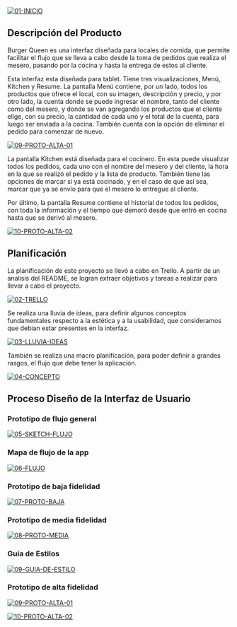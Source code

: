 <a href="https://ibb.co/Sf11nTQ"><img src="https://i.ibb.co/VwhhSyH/01-INICIO.png" alt="01-INICIO" border="0"></a>

## Descripción del Producto 

Burger Queen es una interfaz diseñada para locales de comida, que permite facilitar el flujo que se lleva a cabo desde la toma de pedidos que realiza el mesero, pasando por la cocina y hasta la entrega de estos al cliente. 

Esta interfaz esta diseñada para tablet. Tiene tres visualizaciones, Menú, Kitchen y Resume. La pantalla Menú contiene, por un lado, todos los productos que ofrece el local, con su imagen, descripción y precio, y por otro lado, la cuenta donde se puede ingresar el nombre, tanto del cliente como del mesero, y donde se van agregando los productos que el cliente elige, con su precio, la cantidad de cada uno y el total de la cuenta, para luego ser enviada a la cocina. También cuenta con la opción de eliminar el pedido para comenzar de nuevo. 

<a href="https://ibb.co/W6KG8x1"><img src="https://i.ibb.co/7XyjMYF/09-PROTO-ALTA-01.png" alt="09-PROTO-ALTA-01" border="0"></a>


La pantalla Kitchen está diseñada para el cocinero. En esta puede visualizar todos los pedidos, cada uno con el nombre del mesero y del cliente, la hora en la que se realizó el pedido y la lista de producto. También tiene las opciones de marcar si ya está cocinado, y en el caso de que así sea, marcar que ya se envío para que el mesero lo entregue al cliente. 

Por último, la pantalla Resume contiene el historial de todos los pedidos, con toda la información y el tiempo que demoró desde que entró en cocina hasta que se derivó al mesero. 

<a href="https://ibb.co/V2G5VdM"><img src="https://i.ibb.co/r4hNkg5/10-PROTO-ALTA-02.png" alt="10-PROTO-ALTA-02" border="0"></a>

## Planificación

La planificación de este proyecto se llevó a cabo en Trello. A partir de un analisis del README, se logran extraer objetivos y tareas a realizar para llevar a cabo el proyecto. 

<a href="https://ibb.co/R74gFhc"><img src="https://i.ibb.co/b7R60HX/02-TRELLO.png" alt="02-TRELLO" border="0"></a>

Se realiza una lluvia de ideas, para definir algunos conceptos fundamentales respecto a la estética y a la usabilidad, que consideramos que debian estar presentes en la interfaz. 

<a href="https://ibb.co/c8WkdD3"><img src="https://i.ibb.co/1XC7x8Q/03-LLUVIA-IDEAS.png" alt="03-LLUVIA-IDEAS" border="0"></a>

También se realiza una macro planificación, para poder definir a grandes rasgos, el flujo que debe tener la aplicación. 

<a href="https://ibb.co/q5Z3Pst"><img src="https://i.ibb.co/jRpP1Mc/04-CONCEPTO.png" alt="04-CONCEPTO" border="0"></a>

## Proceso Diseño de la Interfaz de Usuario

### Prototipo de flujo general 

<a href="https://ibb.co/xGnjs5m"><img src="https://i.ibb.co/VDFSNBH/05-SKETCH-FLUJO.png" alt="05-SKETCH-FLUJO" border="0"></a>

### Mapa de flujo de la app

<a href="https://ibb.co/wwcXq9D"><img src="https://i.ibb.co/nnPvyHh/06-FLUJO.png" alt="06-FLUJO" border="0"></a>

### Prototipo de baja fidelidad

<a href="https://ibb.co/9rdrP9K"><img src="https://i.ibb.co/6WqWQR9/07-PROTO-BAJA.png" alt="07-PROTO-BAJA" border="0"></a>

### Prototipo de media fidelidad

<a href="https://ibb.co/N7Kbkhy"><img src="https://i.ibb.co/DLQT6XR/08-PROTO-MEDIA.png" alt="08-PROTO-MEDIA" border="0"></a>

### Guía de Estilos

<a href="https://ibb.co/pR0BSmc"><img src="https://i.ibb.co/9V8k7M6/09-GUIA-DE-ESTILO.png" alt="09-GUIA-DE-ESTILO" border="0"></a>

### Prototipo de alta fidelidad

<a href="https://ibb.co/W6KG8x1"><img src="https://i.ibb.co/7XyjMYF/09-PROTO-ALTA-01.png" alt="09-PROTO-ALTA-01" border="0"></a>

<a href="https://ibb.co/V2G5VdM"><img src="https://i.ibb.co/r4hNkg5/10-PROTO-ALTA-02.png" alt="10-PROTO-ALTA-02" border="0"></a>




